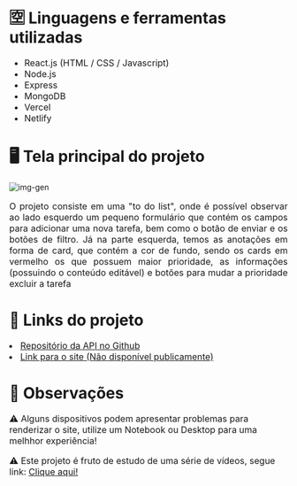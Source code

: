 # 🈳 Linguagens e ferramentas utilizadas

<ul style="font-size:16px">
    <li> React.js (HTML / CSS / Javascript)
    <li> Node.js
    <li> Express
    <li> MongoDB
    <li> Vercel
    <li> Netlify
</ul>

# 🖥️ Tela principal do projeto

![img-gen](https://private-user-images.githubusercontent.com/124288374/323567043-a46c5c89-b58b-4856-a7a0-308e72b47a10.png?jwt=eyJhbGciOiJIUzI1NiIsInR5cCI6IkpXVCJ9.eyJpc3MiOiJnaXRodWIuY29tIiwiYXVkIjoicmF3LmdpdGh1YnVzZXJjb250ZW50LmNvbSIsImtleSI6ImtleTUiLCJleHAiOjE3MTM3MDU5NDksIm5iZiI6MTcxMzcwNTY0OSwicGF0aCI6Ii8xMjQyODgzNzQvMzIzNTY3MDQzLWE0NmM1Yzg5LWI1OGItNDg1Ni1hN2EwLTMwOGU3MmI0N2ExMC5wbmc_WC1BbXotQWxnb3JpdGhtPUFXUzQtSE1BQy1TSEEyNTYmWC1BbXotQ3JlZGVudGlhbD1BS0lBVkNPRFlMU0E1M1BRSzRaQSUyRjIwMjQwNDIxJTJGdXMtZWFzdC0xJTJGczMlMkZhd3M0X3JlcXVlc3QmWC1BbXotRGF0ZT0yMDI0MDQyMVQxMzIwNDlaJlgtQW16LUV4cGlyZXM9MzAwJlgtQW16LVNpZ25hdHVyZT02Y2I5ODc0YTQyYWRjNmZiOWVlMzZhNzRhYmZlYjQ1NzU0YWY2ZGE2YmExMThjMjI5NDc3NjJmODhkNDRjMGQxJlgtQW16LVNpZ25lZEhlYWRlcnM9aG9zdCZhY3Rvcl9pZD0wJmtleV9pZD0wJnJlcG9faWQ9MCJ9.p5DSoRPtENOBY7FU-4YYt-VzeMxgDlEVaYD-drOllcg)

<p style="font-size:16px; text-align:justify"> O projeto consiste em uma "to do list", onde é possível observar ao lado esquerdo um pequeno formulário que contém os campos para adicionar uma nova tarefa, bem como o botão de enviar e os botões de filtro. Já na parte esquerda, temos as anotações em forma de card, que contém a cor de fundo, sendo os cards em vermelho os que possuem maior prioridade, as informações (possuindo o conteúdo editável) e botões para mudar a prioridade excluir a tarefa </p>

# 🔗 Links do projeto

<li><a href="https://github.com/gustavohnsv/api-todolist" style="font-size:16px"> Repositório da API no Github</a>
<li><a href="https://{something}-gustavohnsv-todolist.netlify.app/" style="font-size:16px"> Link para o site (Não disponível publicamente)</a>

# 🔎 Observações

<p style="font-size:16px"> ⚠️ Alguns dispositivos podem apresentar problemas para renderizar o site, utilize um Notebook ou Desktop para uma melhhor experiência! </p>
<p style="font-size:16px"> ⚠️ Este projeto é fruto de estudo de uma série de vídeos, segue link: <a href="https://www.youtube.com/playlist?list=PL0QN_lbTofYcw7bzm8y-l2BMslKfMfNgr"> Clique aqui! </a> </p>
